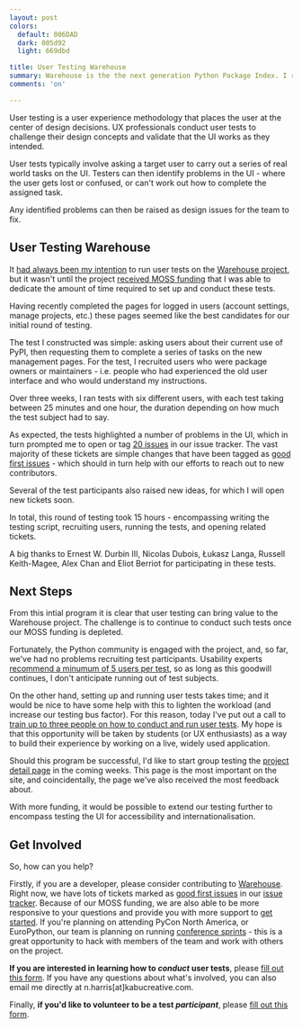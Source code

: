 ```yaml
---
layout: post
colors:
  default: 006DAD
  dark: 005d92
  light: 669dbd

title: User Testing Warehouse
summary: Warehouse is the the next generation Python Package Index. I recently conducted a series of user tests on the management user interface. This article explores what user testing is, how we applied it and what I'm hoping to do next.
comments: 'on'

---
```


User testing is a user experience methodology that places the user at the center of design decisions. UX professionals conduct user tests to challenge their design concepts and validate that the UI works as they intended.

User tests typically involve asking a target user to carry out a series of real world tasks on the UI. Testers can then identify problems in the UI - where the user gets lost or confused, or can't work out how to complete the assigned task.

Any identified problems can then be raised as design issues for the team to fix.

## User Testing Warehouse

It [had always been my intention](http://whoisnicoleharris.com/2015/12/31/designing-warehouse-an-overview.html) to run user tests on the [Warehouse project](https://pypi.org/), but it wasn't until the project [received MOSS funding](http://pyfound.blogspot.co.uk/2017/11/the-psf-awarded-moss-grant-pypi.html) that I was able to dedicate the amount of time required to set up and conduct these tests.

Having recently completed the pages for logged in users (account settings, manage projects, etc.) these pages seemed like the best candidates for our initial round of testing.

The test I constructed was simple: asking users about their current use of PyPI, then requesting them to complete a series of tasks on the new management pages. For the test, I recruited users who were package owners or maintainers - i.e. people who had experienced the old user interface and who would understand my instructions.

Over three weeks, I ran tests with six different users, with each test taking between 25 minutes and one hour, the duration depending on how much the test subject had to say.

As expected, the tests highlighted a number of problems in the UI, which in turn prompted me to open or tag [20 issues](https://github.com/pypa/warehouse/issues?q=is%3Aissue+label%3A%22user+testing%22) in our issue tracker. The vast majority of these tickets are simple changes that have been tagged as [good first issues](https://github.com/pypa/warehouse/issues?q=is%3Aissue+label%3A%22good+first+issue%22) - which should in turn help with our efforts to reach out to new contributors.

Several of the test participants also raised new ideas, for which I will open new tickets soon.

In total, this round of testing took 15 hours - encompassing writing the testing script, recruiting users, running the tests, and opening related tickets.

A big thanks to Ernest W. Durbin III, Nicolas Dubois, Łukasz Langa, Russell Keith-Magee, Alex Chan and Eliot Berriot for participating in these tests.

## Next Steps

From this intial program it is clear that user testing can bring value to the Warehouse project. The challenge is to continue to conduct such tests once our MOSS funding is depleted.

Fortunately, the Python community is engaged with the project, and, so far, we've had no problems recruiting test participants. Usability experts [recommend a minumum of 5 users per test](https://www.nngroup.com/articles/how-many-test-users/), so as long as this goodwill continues, I don't anticipate running out of test subjects.

On the other hand, setting up and running user tests takes time; and it would be nice to have some help with this to lighten the workload (and increase our testing bus factor). For this reason, today I've put out a call to [train up to three people on how to conduct and run user tests](https://gist.github.com/nlhkabu/a0b1ae0016a2641f6b79d9ace9110403). My hope is that this opportunity will be taken by students (or UX enthusiasts) as a way to build their experience by working on a live, widely used application.

Should this program be successful, I'd like to start group testing the [project detail page](https://pypi.org/project/Flask/) in the coming weeks. This page is the most important on the site, and coincidentally, the page we've also received the most feedback about.

With more funding, it would be possible to extend our testing further to encompass testing the UI for accessibility and internationalisation.

## Get Involved

So, how can you help?

Firstly, if you are a developer, please consider contributing to [Warehouse](https://github.com/pypa/warehouse). Right now, we have lots of tickets marked as [good first issues](https://github.com/pypa/warehouse/issues?q=is%3Aissue+is%3Aopen+label%3A%22good+first+issue%22) in our [issue tracker](https://github.com/pypa/warehouse/issues). Because of our MOSS funding, we are also able to be more responsive to your questions and provide you with more support to [get started](https://warehouse.readthedocs.io/development/getting-started/). If you're planning on attending PyCon North America, or EuroPython, our team is planning on running [conference sprints](https://wiki.python.org/psf/PackagingSprints) - this is a great opportunity to hack with members of the team and work with others on the project.

**If you are interested in learning how to _conduct_ user tests**, please [fill out this form](https://goo.gl/forms/vdqr14IzHwIQLfAc2). If you have any questions about what's involved, you can also email me directly at n.harris[at]kabucreative.com.

Finally, **if you'd like to volunteer to be a test _participant_**, please [fill out this form](https://goo.gl/forms/KsgCZKWRHPS572gp2).

